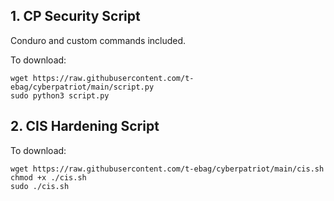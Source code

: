 ## 1. CP Security Script

Conduro and custom commands included.

To download:
```
wget https://raw.githubusercontent.com/t-ebag/cyberpatriot/main/script.py
sudo python3 script.py
```

## 2. CIS Hardening Script

To download:
```
wget https://raw.githubusercontent.com/t-ebag/cyberpatriot/main/cis.sh
chmod +x ./cis.sh
sudo ./cis.sh

